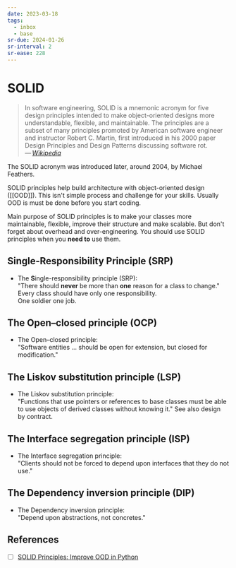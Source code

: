 ```yaml
---
date: 2023-03-18
tags:
  - inbox
  - base
sr-due: 2024-01-26
sr-interval: 2
sr-ease: 228
---
```

# SOLID

> In software engineering, SOLID is a mnemonic acronym
> for five design principles intended to make object-oriented designs more
> understandable, flexible, and maintainable. The principles are a subset of
> many principles promoted by American software engineer and instructor Robert
> C. Martin, first introduced in his 2000 paper Design Principles and Design
> Patterns discussing software rot.\
> — <cite>[Wikipedia](https://en.wikipedia.org/wiki/SOLID)</cite>

The SOLID acronym was introduced later, around 2004, by Michael Feathers.

SOLID principles help build architecture with object-oriented design ([[OOD]]).
This isn't simple process and challenge for your skills. Usually OOD is must be
done before you start coding.

Main purpose of SOLID principles is to make your classes more maintainable,
flexible, improve their structure and make scalable. But don't forget about
overhead and over-engineering. You should use SOLID principles when you **need
to** use them.

## Single-Responsibility Principle (SRP)

- The **S**ingle-responsibility principle (SRP):
&#10;<br>
"There should **never** be more than **one** reason for a class to change."
Every class should have only one responsibility.\
One soldier one job.

## The Open–closed principle (OCP)

- The Open–closed principle:
&#10;<br>
"Software entities ... should be open for extension, but closed for
modification."

## The Liskov substitution principle (LSP)

- The Liskov substitution principle:
&#10;<br>
"Functions that use pointers or references to base classes must be able to use
objects of derived classes without knowing it." See also design by contract.

## The Interface segregation principle (ISP)

- The Interface segregation principle:
&#10;<br>
"Clients should not be forced to depend upon interfaces that they do not use."

## The Dependency inversion principle (DIP)

- The Dependency inversion principle:
&#10;<br>
"Depend upon abstractions, not concretes."


## References

- [ ] [SOLID Principles: Improve OOD in Python](https://realpython.com/solid-principles-python/)
